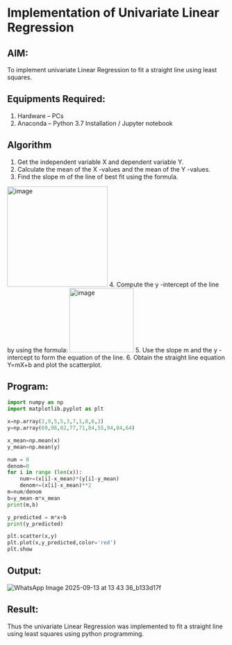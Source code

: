 # Implementation of Univariate Linear Regression
## AIM:
To implement univariate Linear Regression to fit a straight line using least squares.

## Equipments Required:
1. Hardware – PCs
2. Anaconda – Python 3.7 Installation / Jupyter notebook

## Algorithm
1. Get the independent variable X and dependent variable Y.
2. Calculate the mean of the X -values and the mean of the Y -values.
3. Find the slope m of the line of best fit using the formula. 
<img width="231" alt="image" src="https://user-images.githubusercontent.com/93026020/192078527-b3b5ee3e-992f-46c4-865b-3b7ce4ac54ad.png">
4. Compute the y -intercept of the line by using the formula:
<img width="148" alt="image" src="https://user-images.githubusercontent.com/93026020/192078545-79d70b90-7e9d-4b85-9f8b-9d7548a4c5a4.png">
5. Use the slope m and the y -intercept to form the equation of the line.
6. Obtain the straight line equation Y=mX+b and plot the scatterplot.

## Program:
```python
import numpy as np 
import matplotlib.pyplot as plt

x=np.array(2,9,5,5,3,7,1,8,6,2)
y=np.array(69,98,82,77,71,84,55,94,84,64)

x_mean=np.mean(x)
y_mean=np.mean(y)

num = 0
denom=0
for i in range (len(x)):
    num+=(x[i]-x_mean)*(y[i]-y_mean)
    denom+=(x[i]-x_mean)**2
m=num/denom
b=y_mean-m*x_mean
print(m,b)

y_predicted = m*x+b
print(y_predicted)

plt.scatter(x,y)
plt.plot(x,y_predicted,color='red')
plt.show
```

## Output:
![WhatsApp Image 2025-09-13 at 13 43 36_b133d17f](https://github.com/user-attachments/assets/ce02f956-e241-470b-821f-e127ffd0a302)

## Result:
Thus the univariate Linear Regression was implemented to fit a straight line using least squares using python programming.
